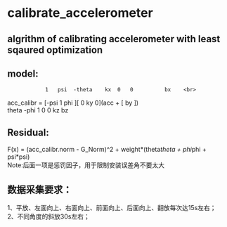 # calibrate_accelerometer
## algrithm of calibrating accelerometer with least sqaured optimization

## model: <br>

                1   psi  -theta    kx  0   0          bx    <br>
acc_calibr = [-psi   1     phi  ][  0  ky  0](acc + [ by ]) <br>
              theta -phi   1        0  0  kz          bz    <br>
## Residual:
F(x) = (acc_calibr.norm - G_Norm)^2 + weight*(theta*theta + phi*phi + psi*psi) <br>
Note:后面一项是惩罚因子，用于限制安装误差角不要太大 <br>

## 数据采集要求：
1、平放、左面向上、右面向上、前面向上、后面向上、翻放每次达15s左右；<br>
2、不同角度的斜放30s左右； <br>
